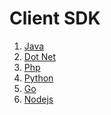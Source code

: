 Client SDK
=============
1. [Java](../master/files/Java.md)
2. [Dot Net](../master/files/Dotnet.md)
3. [Php](../master/files/php.md)
4. [Python](../master/files/python.md)
5. [Go](../master/files/go.md)
6. [Nodejs](../master/files/nodejs.md)
